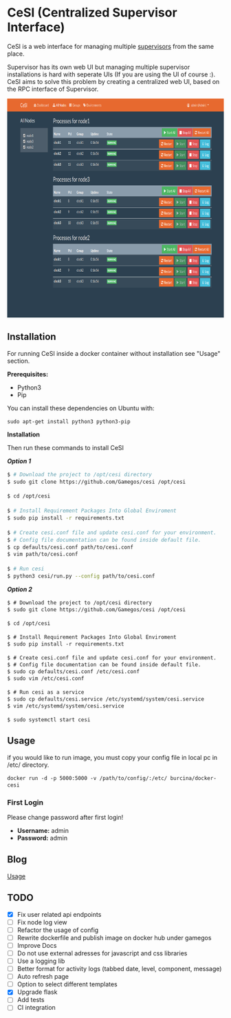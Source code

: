 CeSI (Centralized Supervisor Interface)
=======================================

CeSI is a web interface for managing multiple [supervisors][1] from the same 
place. 

Supervisor has its own web UI but managing multiple supervisor installations is 
hard with seperate UIs (If you are using the UI of course :). CeSI aims to solve 
this problem by creating a centralized web UI, based on the RPC interface of 
Supervisor.

<p align="center">
<img src="./docs/screenshots/all-nodes.png" title="All Nodes" width="800" height="509" />
</p>

## Installation

For running CeSI inside a docker container without installation see "Usage" 
section.

**Prerequisites:**
- Python3
- Pip

You can install these dependencies on Ubuntu with:

    sudo apt-get install python3 python3-pip

**Installation**

Then run these commands to install CeSI

***Option 1***

```bash
$ # Download the project to /opt/cesi directory
$ sudo git clone https://github.com/Gamegos/cesi /opt/cesi

$ cd /opt/cesi

$ # Install Requirement Packages Into Global Enviroment
$ sudo pip install -r requirements.txt

$ # Create cesi.conf file and update cesi.conf for your environment.
$ # Config file documentation can be found inside default file.
$ cp defaults/cesi.conf path/to/cesi.conf
$ vim path/to/cesi.conf

$ # Run cesi
$ python3 cesi/run.py --config path/to/cesi.conf
```

***Option 2***
```
$ # Download the project to /opt/cesi directory
$ sudo git clone https://github.com/Gamegos/cesi /opt/cesi

$ cd /opt/cesi

$ # Install Requirement Packages Into Global Enviroment
$ sudo pip install -r requirements.txt

$ # Create cesi.conf file and update cesi.conf for your environment.
$ # Config file documentation can be found inside default file.
$ sudo cp defaults/cesi.conf /etc/cesi.conf
$ sudo vim /etc/cesi.conf

$ # Run cesi as a service
$ sudo cp defaults/cesi.service /etc/systemd/system/cesi.service
$ vim /etc/systemd/system/cesi.service

$ sudo systemctl start cesi
```

## Usage
if you would like to run image, you must copy your config file in local pc in 
/etc/ directory.

    docker run -d -p 5000:5000 -v /path/to/config/:/etc/ burcina/docker-cesi

### First Login

Please change password after first login!

- **Username:** admin
- **Password:** admin


## Blog

[Usage][2]


[1]: http://supervisord.org/
[2]: http://www.gulsahkose.com/2014/09/cesi-centralized-supervisor-interface.html


## TODO

- [X] Fix user related api endpoints
- [ ] Fix node log view
- [ ] Refactor the usage of config
- [ ] Rewrite dockerfile and publish image on docker hub under gamegos
- [ ] Improve Docs
- [ ] Do not use external adresses for javascript and css libraries 
- [ ] Use a logging lib
- [ ] Better format for activity logs (tabbed date, level, component, message)
- [ ] Auto refresh page
- [ ] Option to select different templates
- [X] Upgrade flask
- [ ] Add tests
- [ ] CI integration
